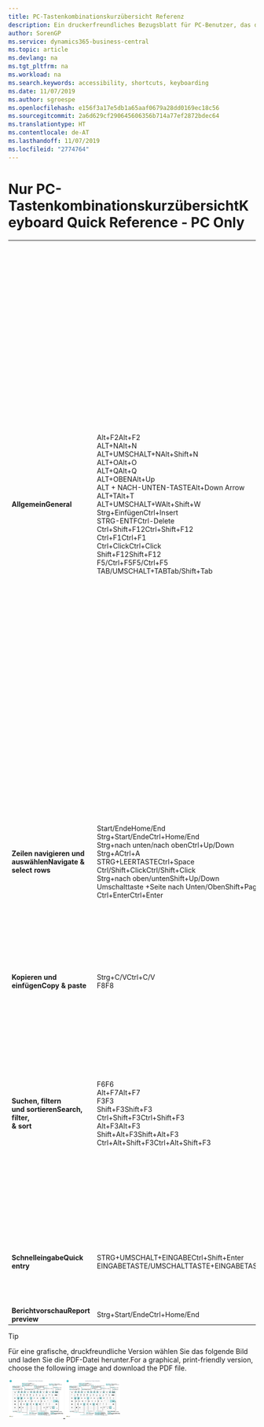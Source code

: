 ```yaml
---
title: PC-Tastenkombinationskurzübersicht Referenz
description: Ein druckerfreundliches Bezugsblatt für PC-Benutzer, das die gängigsten Tastenkombinationen enthält.
author: SorenGP
ms.service: dynamics365-business-central
ms.topic: article
ms.devlang: na
ms.tgt_pltfrm: na
ms.workload: na
ms.search.keywords: accessibility, shortcuts, keyboarding
ms.date: 11/07/2019
ms.author: sgroespe
ms.openlocfilehash: e156f3a17e5db1a65aaf0679a28dd0169ec18c56
ms.sourcegitcommit: 2a6d629cf290645606356b714a77ef2872bdec64
ms.translationtype: HT
ms.contentlocale: de-AT
ms.lasthandoff: 11/07/2019
ms.locfileid: "2774764"
---
```

# <a name="keyboard-quick-reference---pc-only"></a><span data-ttu-id="20a9a-103">Nur PC-Tastenkombinationskurzübersicht</span><span class="sxs-lookup"><span data-stu-id="20a9a-103">Keyboard Quick Reference - PC Only</span></span>

||||  
|----------------|-----------|----------------|
|<span data-ttu-id="20a9a-104">**Allgemein**</span><span class="sxs-lookup"><span data-stu-id="20a9a-104">**General**</span></span>|<span data-ttu-id="20a9a-105">Alt+F2</span><span class="sxs-lookup"><span data-stu-id="20a9a-105">Alt+F2</span></span><br /><span data-ttu-id="20a9a-106">ALT+N</span><span class="sxs-lookup"><span data-stu-id="20a9a-106">Alt+N</span></span><br /><span data-ttu-id="20a9a-107">ALT+UMSCHALT+N</span><span class="sxs-lookup"><span data-stu-id="20a9a-107">Alt+Shift+N</span></span><br /><span data-ttu-id="20a9a-108">ALT+O</span><span class="sxs-lookup"><span data-stu-id="20a9a-108">Alt+O</span></span><br /><span data-ttu-id="20a9a-109">ALT+Q</span><span class="sxs-lookup"><span data-stu-id="20a9a-109">Alt+Q</span></span><br /><span data-ttu-id="20a9a-110">ALT+OBEN</span><span class="sxs-lookup"><span data-stu-id="20a9a-110">Alt+Up</span></span><br /><span data-ttu-id="20a9a-111">ALT + NACH-UNTEN-TASTE</span><span class="sxs-lookup"><span data-stu-id="20a9a-111">Alt+Down Arrow</span></span><br /><span data-ttu-id="20a9a-112">ALT+T</span><span class="sxs-lookup"><span data-stu-id="20a9a-112">Alt+T</span></span><br /><span data-ttu-id="20a9a-113">ALT+UMSCHALT+W</span><span class="sxs-lookup"><span data-stu-id="20a9a-113">Alt+Shift+W</span></span><br /><span data-ttu-id="20a9a-114">Strg+Einfügen</span><span class="sxs-lookup"><span data-stu-id="20a9a-114">Ctrl+Insert</span></span><br /><span data-ttu-id="20a9a-115">STRG-ENTF</span><span class="sxs-lookup"><span data-stu-id="20a9a-115">Ctrl-Delete</span></span><br /><span data-ttu-id="20a9a-116">Ctrl+Shift+F12</span><span class="sxs-lookup"><span data-stu-id="20a9a-116">Ctrl+Shift+F12</span></span><br /><span data-ttu-id="20a9a-117">Ctrl+F1</span><span class="sxs-lookup"><span data-stu-id="20a9a-117">Ctrl+F1</span></span><br /><span data-ttu-id="20a9a-118">Ctrl+Click</span><span class="sxs-lookup"><span data-stu-id="20a9a-118">Ctrl+Click</span></span><br /><span data-ttu-id="20a9a-119">Shift+F12</span><span class="sxs-lookup"><span data-stu-id="20a9a-119">Shift+F12</span></span><br /><span data-ttu-id="20a9a-120">F5/Ctrl+F5</span><span class="sxs-lookup"><span data-stu-id="20a9a-120">F5/Ctrl+F5</span></span><br /><span data-ttu-id="20a9a-121">TAB/UMSCHALT+TAB</span><span class="sxs-lookup"><span data-stu-id="20a9a-121">Tab/Shift+Tab</span></span><br />|<span data-ttu-id="20a9a-122">Infoboxbereich anzeigen und ausblenden.</span><span class="sxs-lookup"><span data-stu-id="20a9a-122">Show and hide the FactBox pane</span></span><br /><span data-ttu-id="20a9a-123">Erstellen eines neuen Datensatzes</span><span class="sxs-lookup"><span data-stu-id="20a9a-123">Create a new record</span></span><br /><span data-ttu-id="20a9a-124">Schließen Sie einen neu erstellten Datensatz und erstellen Sie einen neuen Datensatz.</span><span class="sxs-lookup"><span data-stu-id="20a9a-124">Close a newly created record and create a new one</span></span><br /><span data-ttu-id="20a9a-125">Fügen Sie eine neue Notiz für den ausgewählten Datensatz hinzu</span><span class="sxs-lookup"><span data-stu-id="20a9a-125">Add a new note for the selected record</span></span><br /><span data-ttu-id="20a9a-126">Öffnen Sie **Mitteilen**</span><span class="sxs-lookup"><span data-stu-id="20a9a-126">Open **Tell me**</span></span><br /><span data-ttu-id="20a9a-127">Öffnen Sie QuickInfo oder Überprüfungsfehler</span><span class="sxs-lookup"><span data-stu-id="20a9a-127">Open tooltip or validation error</span></span><br /><span data-ttu-id="20a9a-128">Dropdown oder Lookup für Anzeige</span><span class="sxs-lookup"><span data-stu-id="20a9a-128">Open a drop-down or look up</span></span><br /><span data-ttu-id="20a9a-129">Öffnen der Seite **Meine Einstellungen**.</span><span class="sxs-lookup"><span data-stu-id="20a9a-129">Open the **My Settings** page</span></span><br /><span data-ttu-id="20a9a-130">Öffnen Sie die aktuelle Karte oder das Dokument in einem neuen Fenster</span><span class="sxs-lookup"><span data-stu-id="20a9a-130">Open the current card or document in a new window</span></span><br /><span data-ttu-id="20a9a-131">Fügen Sie eine neue Zeile in einem Dokument hinzu</span><span class="sxs-lookup"><span data-stu-id="20a9a-131">Insert a new line on a document</span></span><br /><span data-ttu-id="20a9a-132">Löschen Sie die Zeile in einem Dokumenten, Journal oder Arbeitsblatt</span><span class="sxs-lookup"><span data-stu-id="20a9a-132">Delete the line on a document, journal, or worksheet</span></span><br /><span data-ttu-id="20a9a-133">Maximieren Sie den Werbebuchungsteil auf einer Dokumentseite</span><span class="sxs-lookup"><span data-stu-id="20a9a-133">Maximize the line items part on a document page</span></span><br /><span data-ttu-id="20a9a-134">Hilfe für die Seite öffnen</span><span class="sxs-lookup"><span data-stu-id="20a9a-134">Open help for the page</span></span><br /><span data-ttu-id="20a9a-135">Navigieren Sie beim Personalisieren und Anpassen</span><span class="sxs-lookup"><span data-stu-id="20a9a-135">Navigate when personalizing and customizing</span></span><br /><span data-ttu-id="20a9a-136">Öffnen Sie den Rollen-Explorer, eine Funktionsübersicht.</span><span class="sxs-lookup"><span data-stu-id="20a9a-136">Open the role explorer, a feature overview</span></span><br /><span data-ttu-id="20a9a-137">Die Seite aktualisieren/neu laden.</span><span class="sxs-lookup"><span data-stu-id="20a9a-137">Refresh/reload page</span></span><br /><span data-ttu-id="20a9a-138">Fokus auf das nächste/vorherige Element richten</span><span class="sxs-lookup"><span data-stu-id="20a9a-138">Move focus to the next/previous element</span></span>|
|<span data-ttu-id="20a9a-139">**Zeilen navigieren und<br />auswählen**</span><span class="sxs-lookup"><span data-stu-id="20a9a-139">**Navigate &<br />select rows**</span></span>| <span data-ttu-id="20a9a-140">Start/Ende</span><span class="sxs-lookup"><span data-stu-id="20a9a-140">Home/End</span></span><br /><span data-ttu-id="20a9a-141">Strg+Start/Ende</span><span class="sxs-lookup"><span data-stu-id="20a9a-141">Ctrl+Home/End</span></span> <br /><span data-ttu-id="20a9a-142">Strg+nach unten/nach oben</span><span class="sxs-lookup"><span data-stu-id="20a9a-142">Ctrl+Up/Down</span></span><br /><span data-ttu-id="20a9a-143">Strg+A</span><span class="sxs-lookup"><span data-stu-id="20a9a-143">Ctrl+A</span></span> <br /><span data-ttu-id="20a9a-144">STRG+LEERTASTE</span><span class="sxs-lookup"><span data-stu-id="20a9a-144">Ctrl+Space</span></span><br /><span data-ttu-id="20a9a-145">Ctrl/Shift+Click</span><span class="sxs-lookup"><span data-stu-id="20a9a-145">Ctrl/Shift+Click</span></span><br /><span data-ttu-id="20a9a-146">Strg+nach oben/unten</span><span class="sxs-lookup"><span data-stu-id="20a9a-146">Shift+Up/Down</span></span><br /><span data-ttu-id="20a9a-147">Umschalttaste +Seite nach Unten/Oben</span><span class="sxs-lookup"><span data-stu-id="20a9a-147">Shift+Page Up/Down</span></span><br /><span data-ttu-id="20a9a-148">Ctrl+Enter</span><span class="sxs-lookup"><span data-stu-id="20a9a-148">Ctrl+Enter</span></span>| <span data-ttu-id="20a9a-149">Zum ersten/letzten Feld gehen.</span><span class="sxs-lookup"><span data-stu-id="20a9a-149">Go to first/last field</span></span><br /><span data-ttu-id="20a9a-150">Zur ersten/letzten Zeile.</span><span class="sxs-lookup"><span data-stu-id="20a9a-150">Go to first/last row</span></span><br /><span data-ttu-id="20a9a-151">Navigieren Sie ohne die Auswahl zu verlieren</span><span class="sxs-lookup"><span data-stu-id="20a9a-151">Navigate without losing selection</span></span><br /><span data-ttu-id="20a9a-152">Alles auswählen</span><span class="sxs-lookup"><span data-stu-id="20a9a-152">Select all</span></span><br /><span data-ttu-id="20a9a-153">Toggle-Zeilen-Auswahl</span><span class="sxs-lookup"><span data-stu-id="20a9a-153">Toggle row selection</span></span><br /> <span data-ttu-id="20a9a-154">Fügen Sie die Zeile/Zeilen der Angaben hinzu</span><span class="sxs-lookup"><span data-stu-id="20a9a-154">Add the row/rows to the selection</span></span><br /><span data-ttu-id="20a9a-155">Fügen Sie Zeilen über/unter der Auswahl hinzu</span><span class="sxs-lookup"><span data-stu-id="20a9a-155">Add row above/below to selection</span></span><br /><span data-ttu-id="20a9a-156">Sichtbare Zeilen darüber/darunter auswählen</span><span class="sxs-lookup"><span data-stu-id="20a9a-156">Select visible rows above/below</span></span> <br /><span data-ttu-id="20a9a-157">Fokussieren Sie auf die Liste</span><span class="sxs-lookup"><span data-stu-id="20a9a-157">Focus out of the list</span></span>|
|<span data-ttu-id="20a9a-158">**Kopieren und einfügen**</span><span class="sxs-lookup"><span data-stu-id="20a9a-158">**Copy & paste**</span></span>|<span data-ttu-id="20a9a-159">Strg+C/V</span><span class="sxs-lookup"><span data-stu-id="20a9a-159">Ctrl+C/V</span></span><br /><span data-ttu-id="20a9a-160">F8</span><span class="sxs-lookup"><span data-stu-id="20a9a-160">F8</span></span>|<span data-ttu-id="20a9a-161">Zeilen kopieren/einfügen</span><span class="sxs-lookup"><span data-stu-id="20a9a-161">Copy/paste rows</span></span><br /><span data-ttu-id="20a9a-162">Kopiere Feld in aktuellen Zeile</span><span class="sxs-lookup"><span data-stu-id="20a9a-162">Copy field above into current row</span></span>|
|<span data-ttu-id="20a9a-163">**Suchen, filtern <br />und sortieren**</span><span class="sxs-lookup"><span data-stu-id="20a9a-163">**Search, filter, <br />& sort**</span></span>|<span data-ttu-id="20a9a-164">F6</span><span class="sxs-lookup"><span data-stu-id="20a9a-164">F6</span></span><br /><span data-ttu-id="20a9a-165">Alt+F7</span><span class="sxs-lookup"><span data-stu-id="20a9a-165">Alt+F7</span></span><br /><span data-ttu-id="20a9a-166">F3</span><span class="sxs-lookup"><span data-stu-id="20a9a-166">F3</span></span><br /><span data-ttu-id="20a9a-167">Shift+F3</span><span class="sxs-lookup"><span data-stu-id="20a9a-167">Shift+F3</span></span><br /><span data-ttu-id="20a9a-168">Ctrl+Shift+F3</span><span class="sxs-lookup"><span data-stu-id="20a9a-168">Ctrl+Shift+F3</span></span><br /><span data-ttu-id="20a9a-169">Alt+F3</span><span class="sxs-lookup"><span data-stu-id="20a9a-169">Alt+F3</span></span><br /><span data-ttu-id="20a9a-170">Shift+Alt+F3</span><span class="sxs-lookup"><span data-stu-id="20a9a-170">Shift+Alt+F3</span></span><br /><span data-ttu-id="20a9a-171">Ctrl+Alt+Shift+F3</span><span class="sxs-lookup"><span data-stu-id="20a9a-171">Ctrl+Alt+Shift+F3</span></span>|<span data-ttu-id="20a9a-172">Navigieren zum nächsten Inforegister</span><span class="sxs-lookup"><span data-stu-id="20a9a-172">Move to next FastTab</span></span><br /><span data-ttu-id="20a9a-173">Sortieren Sie die ausgewählte Spalte in aufsteigender/absteigender Reihenfolge.</span><span class="sxs-lookup"><span data-stu-id="20a9a-173">Sort column in ascending/descending order</span></span><br /><span data-ttu-id="20a9a-174">Toggle-Suche</span><span class="sxs-lookup"><span data-stu-id="20a9a-174">Toggle search</span></span><br /><span data-ttu-id="20a9a-175">Wechselt zwischen Filterbereich; Fokus auf Feldfilter</span><span class="sxs-lookup"><span data-stu-id="20a9a-175">Toggle filter pane; focus on field filters</span></span><br /><span data-ttu-id="20a9a-176">Wechselt zwischen Filterbereich; Fokus auf Feldfilter</span><span class="sxs-lookup"><span data-stu-id="20a9a-176">Toggle filter pane; focus on totals filters</span></span><br /><span data-ttu-id="20a9a-177">Filtern Sie ausgewählte Zellwerte</span><span class="sxs-lookup"><span data-stu-id="20a9a-177">Filter on selected cell value</span></span><br /><span data-ttu-id="20a9a-178">Filter auf ausgewählten Felder hinzufügen</span><span class="sxs-lookup"><span data-stu-id="20a9a-178">Add filter on selected field</span></span><br /><span data-ttu-id="20a9a-179">Filter zurücksetzen</span><span class="sxs-lookup"><span data-stu-id="20a9a-179">Reset filters</span></span>|
|<span data-ttu-id="20a9a-180">**Schnelleingabe**</span><span class="sxs-lookup"><span data-stu-id="20a9a-180">**Quick entry**</span></span>|<span data-ttu-id="20a9a-181">STRG+UMSCHALT+EINGABE</span><span class="sxs-lookup"><span data-stu-id="20a9a-181">Ctrl+Shift+Enter</span></span><br /><span data-ttu-id="20a9a-182">EINGABETASTE/UMSCHALTTASTE+EINGABETASTE</span><span class="sxs-lookup"><span data-stu-id="20a9a-182">Enter/Shift+Enter</span></span>|<span data-ttu-id="20a9a-183">Zum nächsten Schnelleingabefeld außerhalb einer Liste navigieren</span><span class="sxs-lookup"><span data-stu-id="20a9a-183">Go to next Quick Entry field outside a list</span></span><br /><span data-ttu-id="20a9a-184">Zum nächsten/vorherigen Schnelleingabefeld navigieren</span><span class="sxs-lookup"><span data-stu-id="20a9a-184">Go to next/previous Quick Entry field</span></span>|
|<span data-ttu-id="20a9a-185">**Berichtvorschau**</span><span class="sxs-lookup"><span data-stu-id="20a9a-185">**Report preview**</span></span>|<span data-ttu-id="20a9a-186">Strg+Start/Ende</span><span class="sxs-lookup"><span data-stu-id="20a9a-186">Ctrl+Home/End</span></span>|<span data-ttu-id="20a9a-187">Zur ersten/letzten Seite.</span><span class="sxs-lookup"><span data-stu-id="20a9a-187">Go to the first/last page</span></span>|

> [!TIP]
> <span data-ttu-id="20a9a-188">Für eine grafische, druckfreundliche Version wählen Sie das folgende Bild und laden Sie die PDF-Datei herunter.</span><span class="sxs-lookup"><span data-stu-id="20a9a-188">For a graphical, print-friendly version, choose the following image and download the PDF file.</span></span>
>
> <span data-ttu-id="20a9a-189">[ ![](media/keyboard_shortcut_inline.png) ](media/keyboard_shortcuts.pdf)</span><span class="sxs-lookup"><span data-stu-id="20a9a-189">[ ![](media/keyboard_shortcut_inline.png) ](media/keyboard_shortcuts.pdf)</span></span>
